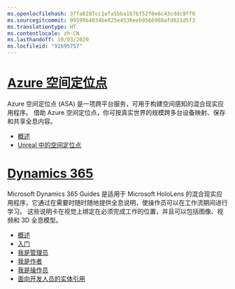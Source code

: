 ```yaml
---
ms.openlocfilehash: 3ffa8287cc1efa5bba1b76f52f0e6c43cddc9ff0
ms.sourcegitcommit: 09599b4034be825e4536eeb9566968afd021d5f3
ms.translationtype: HT
ms.contentlocale: zh-CN
ms.lasthandoff: 10/03/2020
ms.locfileid: "91695757"
---
```


# <a name="azure-spatial-anchors"></a>[Azure 空间定位点](#tab/asa)

Azure 空间定位点 (ASA) 是一项跨平台服务，可用于构建空间感知的混合现实应用程序。 借助 Azure 空间定位点，你可按真实世界的规模跨多台设备映射、保存和共享全息内容。

* [概述](https://docs.microsoft.com/azure/spatial-anchors/overview) 
* [Unreal 中的空间定位点](../unreal/unreal-azure-spatial-anchors.md) 

# <a name="dynamics-365"></a>[Dynamics 365](#tab/D365)

Microsoft Dynamics 365 Guides 是适用于 Microsoft HoloLens 的混合现实应用程序，它通过在需要时随时随地提供全息说明，使操作员可以在工作流期间进行学习。 这些说明卡在视觉上绑定在必须完成工作的位置，并且可以包括图像、视频和 3D 全息模型。

* [概述](https://docs.microsoft.com/dynamics365/mixed-reality/guides/) 
* [入门](https://docs.microsoft.com/dynamics365/mixed-reality/guides/get-started) 
* [我是管理员](https://docs.microsoft.com/dynamics365/mixed-reality/guides/setup)
* [我是作者](https://docs.microsoft.com/dynamics365/mixed-reality/guides/authoring-overview) 
* [我是操作员](https://docs.microsoft.com/dynamics365/mixed-reality/guides/operator-overview) 
* [面向开发人员的实体引用](https://docs.microsoft.com/dynamics365/mixed-reality/guides/developer-entity-reference)
